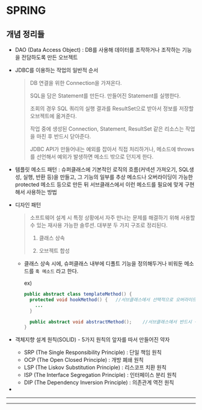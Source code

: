 # SPRING

## 개념 정리들

- DAO (Data Access Object) : DB를 사용해 데이터를 조작하거나 조작하는 기능을 전담하도록 만든 오브젝트

- JDBC를 이용하는 작업의 일반적 순서
  > DB 연결을 위한 Connection을 가져온다.
  >
  > SQL을 담은 Statement를 만든다.
  > 만들어진 Statement를 실행한다.
  >
  > 조회의 경우 SQL 쿼리의 실행 결과를 ResultSet으로 받아서 정보를 저장할 오브젝트에 옮겨준다.
  >
  > 작업 중에 생성된 Connection, Statement, ResultSet 같은 리소스는 작업을 마친 후 반드시 닫아준다.
  >
  > JDBC API가 만들어내는 예외를 잡아서 직접 처리하거나, 메소드에 throws를 선언해서 예외가 발생하면 메소드 밖으로 던지게 한다.

- 템플릿 메소드 패턴 : 슈퍼클래스에 기본적인 로직의 흐름(커넥션 가져오기, SQL생성, 실행, 반환 등)을 만들고, 그 기능의 일부를 추상 메소드나 오버라이딩이 가능한 protected 메소드 등으로 만든 뒤 서브클래스에서 이런 메소드를 필요에 맞게 구현해서 사용하는 방법

- 디자인 패턴
  > 소프트웨어 설계 시 특정 상황에서 자주 만나는 문제를 해결하기 위해 사용할 수 있는 재사용 가능한 솔루션. 대부분 두 가지 구조로 정리된다.
  >
  > 1. 클래스 상속
  >
  > 2. 오브젝트 합성

  - 클래스 상속 시에, 슈퍼클래스 내부에 디폴트 기능을 정의해두거나 비워둔 메소드를 `훅 메소드` 라고 한다.

    ex)
    ```java
    public abstract class templateMethod() {
      protected void hookMethod() {   //서브클래스에서 선택적으로 오버라이드 가능한 훅 메소드
        ...
      }

      public abstract void abstractMethod();    //서브클래스에서 반드시 구현해야 하는 추상 메소드
    }
    ```
- 객체지향 설계 원칙(SOLID) - 5가지 원칙의 앞자를 따서 만들어진 약자
  - SRP (The Single Responsibility Principle) : 단일 책임 원칙
  - OCP (The Open Closed Principle) : 개방 폐쇄 원칙
  - LSP (The Liskov Substitution Principle) : 리스코프 치환 원칙
  - ISP (The Interface Segregation Principle) : 인터페이스 분리 원칙
  - DIP (The Dependency Inversion Principle) : 의존관계 역전 원칙

-
---
---
